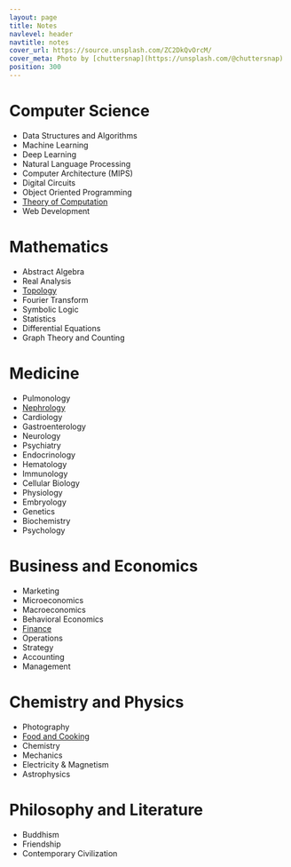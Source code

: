 ```yaml
---
layout: page
title: Notes
navlevel: header
navtitle: notes
cover_url: https://source.unsplash.com/ZC2DkQvOrcM/
cover_meta: Photo by [chuttersnap](https://unsplash.com/@chuttersnap)
position: 300
---
```


# Computer Science
- Data Structures and Algorithms
- Machine Learning
- Deep Learning
- Natural Language Processing
- Computer Architecture (MIPS)
- Digital Circuits
- Object Oriented Programming
- [Theory of Computation](https://drive.google.com/file/d/1Zo1dxLgnjYy8tXzQnKYYm7U8IBnIQLh8/view?usp=sharing)
- Web Development

# Mathematics
- Abstract Algebra
- Real Analysis
- [Topology](https://drive.google.com/file/d/1TdAY3yEFwQt8sgbADgwSdwRmBxReXWUn/view?usp=sharing)
- Fourier Transform
- Symbolic Logic
- Statistics
- Differential Equations
- Graph Theory and Counting

# Medicine
- Pulmonology
- [Nephrology](/assets/docs/renal.html)
- Cardiology
- Gastroenterology
- Neurology
- Psychiatry
- Endocrinology
- Hematology
- Immunology
- Cellular Biology
- Physiology
- Embryology
- Genetics
- Biochemistry
- Psychology

# Business and Economics
- Marketing
- Microeconomics
- Macroeconomics
- Behavioral Economics
- [Finance](https://drive.google.com/file/d/1dACjP9-iaMlkw-JGf1-U6ZtBmS0vG6rC/view?usp=sharing)
- Operations
- Strategy
- Accounting
- Management

# Chemistry and Physics
- Photography
- [Food and Cooking](/assets/docs/food.html)
- Chemistry
- Mechanics
- Electricity & Magnetism
- Astrophysics

# Philosophy and Literature
- Buddhism
- Friendship
- Contemporary Civilization
